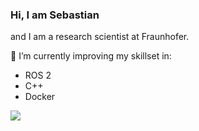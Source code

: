   
### Hi, I am Sebastian
and I am a research scientist at Fraunhofer.  

🌱 I’m currently improving my skillset in:
  - ROS 2
  - C++
  - Docker
  
[![](https://github-readme-stats.vercel.app/api?username=zarnack&theme=radical&show_icons=true&custom_title=Sebastian's%20not%20very%20impressive%20Github%20Stats)](https://github.com/anuraghazra/github-readme-stats)


